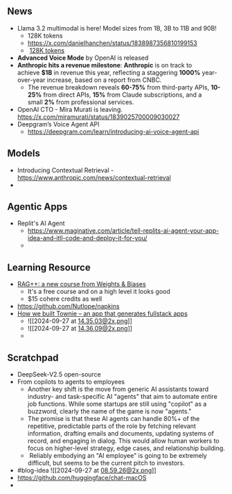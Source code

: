 ## News
- Llama 3.2 multimodal is here! Model sizes from 1B, 3B to 11B and 90B!
	-  128K tokens
	- https://x.com/danielhanchen/status/1838987356810199153
	-  [128K tokens](https://ai.meta.com/blog/llama-3-2-connect-2024-vision-edge-mobile-devices/?utm_source=aitidbits.substack.com&utm_medium=newsletter)
- **Advanced Voice Mode** by OpenAI is released
- **Anthropic hits a revenue milestone**: **Anthropic** is on track to achieve **$1B** in revenue this year, reflecting a staggering **1000%** year-over-year increase, based on a report from CNBC.
	- The revenue breakdown reveals **60-75%** from third-party APIs, **10-25%** from direct APIs, **15%** from Claude subscriptions, and a small **2%** from professional services.
- OpenAI CTO - Mira Murati is leaving. https://x.com/miramurati/status/1839025700009030027
- Deepgram’s Voice Agent API
	- https://deepgram.com/learn/introducing-ai-voice-agent-api


## Models
- Introducing Contextual Retrieval - https://www.anthropic.com/news/contextual-retrieval
- 
## Agentic Apps
- Replit's AI Agent
	- https://www.maginative.com/article/tell-replits-ai-agent-your-app-idea-and-itll-code-and-deploy-it-for-you/
	- 
## Learning Resource
- [ RAG++: a new course from Weights & Biases](https://www.wandb.courses/courses/rag-in-production)
	- It's a free course and on a high level it looks good
	- $15 cohere credits as well
- https://github.com/Nutlope/napkins
- [How we built Townie – an app that generates fullstack apps](https://blog.val.town/blog/codegen/)
	- ![[2024-09-27 at 14.35.03@2x.png]]
	- ![[2024-09-27 at 14.36.09@2x.png]]
	- 

## Scratchpad
- DeepSeek-V2.5 open-source 
- From copilots to agents to employees
	- Another key shift is the move from generic AI assistants toward industry- and task-specific AI "agents" that aim to automate entire job functions. While some startups are still using "copilot" as a buzzword, clearly the name of the game is now "agents."
	- The promise is that these AI agents can handle 80%+ of the repetitive, predictable parts of the role by fetching relevant information, drafting emails and documents, updating systems of record, and engaging in dialog. This would allow human workers to focus on higher-level strategy, edge cases, and relationship building.
	-  Reliably embodying an "AI employee" is going to be extremely difficult, but seems to be the current pitch to investors.
- #blog-idea  ![[2024-09-27 at 08.59.26@2x.png]]
- https://github.com/huggingface/chat-macOS
- 
